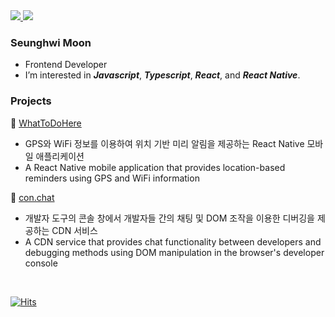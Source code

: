 <a href="mailto:moonstrnck@gmail.com" target="_blank">
<img src="https://img.shields.io/badge/-Gmail-d14836?style=flat&logo=Gmail&logoColor=white"/>
</a>
<a href="https://debonair-bread-c72.notion.site/Steady-study-15027e22e0504c00bdb4f555fbeeb25d?pvs=4" target="_blank">
<img src="https://img.shields.io/badge/Notion-000?logo=notion&logoColor=fff&style=flat"/>
</a>

### Seunghwi Moon
- Frontend Developer
- I’m interested in ***Javascript***, ***Typescript***, ***React***, and ***React Native***.


### Projects

📍 [WhatToDoHere](https://github.com/WhatToDoHere/WhatToDoHere-App)
 - GPS와 WiFi 정보를 이용하여 위치 기반 미리 알림을 제공하는 React Native 모바일 애플리케이션
 - A React Native mobile application that provides location-based reminders using GPS and WiFi information

🌽 [con.chat](https://github.com/Team-conchat/con.chat)
- 개발자 도구의 콘솔 창에서 개발자들 간의 채팅 및 DOM 조작을 이용한 디버깅을 제공하는 CDN 서비스
- A CDN service that provides chat functionality between developers and debugging methods using DOM manipulation in the browser's developer console


<br>

[![Hits](https://hits.seeyoufarm.com/api/count/incr/badge.svg?url=https%3A%2F%2Fgithub.com%2Fmoonstrnck&count_bg=%23303030&title_bg=%23303030&icon=&icon_color=%23D5C0C0&title=hits&edge_flat=false)](https://hits.seeyoufarm.com)

